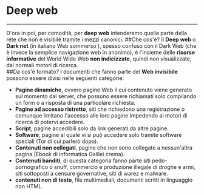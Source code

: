 # Deep web

---
D'ora in poi, per comodità, per **deep web** intenderemo quella parte della rete che non è visibile tramite i mezzi canonici.
##Che cos'è?
Il **Deep web** o **Dark net** (in italiano Web sommerso ), spesso confuso con il Dark Web (che è invece la semplice navigazione web in anonimo), è l'insieme delle **risorse informative** del World Wide Web **non indicizzate**, quindi non visualizzate, dai normali motori di ricerca.
<br/>
##Da cos'è formato?
I documenti che fanno parte del **Web invisibile** possono essere divisi nelle seguenti categorie:
* **Pagine dinamiche**, ovvero pagine Web il cui contenuto viene generato sul momento dal server, che possono essere richiamati solo compilando un form o a risposta di una particolare richiesta.
* **Pagine ad accesso ristretto**, siti che richiedono una registrazione o comunque limitano l'accesso alle loro pagine impedendo ai motori di ricerca di potervi accedere.
* **Script**, pagine accedibili solo da link generati da altre pagine.
* **Software**, pagine al quale vi si può accedere solo tramite software speciali (Tor di cui parlerò dopo).
* **Contenuti non collegati**, pagine che non sono collegate a nessun'altra pagina (Ebook di informatica Galilei crema).
* **Contenuti banditi**, di questa categoria fanno parte siti pedo-pornografico o snuff, commercio e produzione illegale di droghe e armi, siti sottoposti a censure governative, siti di warez e malware.
* **contenuti non di testo**, file multimediali, documenti scritti in linguaggio non HTML.